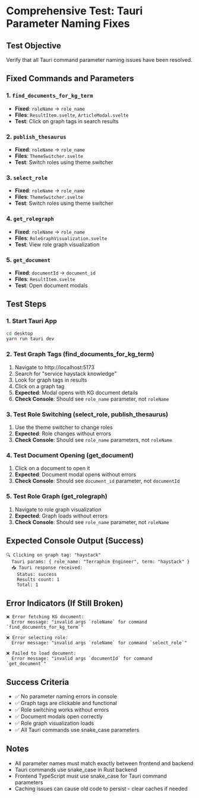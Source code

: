 # Comprehensive Test: Tauri Parameter Naming Fixes

## Test Objective
Verify that all Tauri command parameter naming issues have been resolved.

## Fixed Commands and Parameters

### 1. `find_documents_for_kg_term`
- **Fixed**: `roleName` → `role_name`
- **Files**: `ResultItem.svelte`, `ArticleModal.svelte`
- **Test**: Click on graph tags in search results

### 2. `publish_thesaurus`
- **Fixed**: `roleName` → `role_name`
- **Files**: `ThemeSwitcher.svelte`
- **Test**: Switch roles using theme switcher

### 3. `select_role`
- **Fixed**: `roleName` → `role_name`
- **Files**: `ThemeSwitcher.svelte`
- **Test**: Switch roles using theme switcher

### 4. `get_rolegraph`
- **Fixed**: `roleName` → `role_name`
- **Files**: `RoleGraphVisualization.svelte`
- **Test**: View role graph visualization

### 5. `get_document`
- **Fixed**: `documentId` → `document_id`
- **Files**: `ResultItem.svelte`
- **Test**: Open document modals

## Test Steps

### 1. Start Tauri App
```bash
cd desktop
yarn run tauri dev
```

### 2. Test Graph Tags (find_documents_for_kg_term)
1. Navigate to http://localhost:5173
2. Search for "service haystack knowledge"
3. Look for graph tags in results
4. Click on a graph tag
5. **Expected**: Modal opens with KG document details
6. **Check Console**: Should see `role_name` parameter, not `roleName`

### 3. Test Role Switching (select_role, publish_thesaurus)
1. Use the theme switcher to change roles
2. **Expected**: Role changes without errors
3. **Check Console**: Should see `role_name` parameters, not `roleName`

### 4. Test Document Opening (get_document)
1. Click on a document to open it
2. **Expected**: Document modal opens without errors
3. **Check Console**: Should see `document_id` parameter, not `documentId`

### 5. Test Role Graph (get_rolegraph)
1. Navigate to role graph visualization
2. **Expected**: Graph loads without errors
3. **Check Console**: Should see `role_name` parameter, not `roleName`

## Expected Console Output (Success)
```
🔍 Clicking on graph tag: "haystack"
  Tauri params: { role_name: "Terraphim Engineer", term: "haystack" }
  📥 Tauri response received:
    Status: success
    Results count: 1
    Total: 1
```

## Error Indicators (If Still Broken)
```
❌ Error fetching KG document:
  Error message: "invalid args `roleName` for command `find_documents_for_kg_term`"

❌ Error selecting role:
  Error message: "invalid args `roleName` for command `select_role`"

❌ Failed to load document:
  Error message: "invalid args `documentId` for command `get_document`"
```

## Success Criteria
- ✅ No parameter naming errors in console
- ✅ Graph tags are clickable and functional
- ✅ Role switching works without errors
- ✅ Document modals open correctly
- ✅ Role graph visualization loads
- ✅ All Tauri commands use snake_case parameters

## Notes
- All parameter names must match exactly between frontend and backend
- Tauri commands use snake_case in Rust backend
- Frontend TypeScript must use snake_case for Tauri command parameters
- Caching issues can cause old code to persist - clear caches if needed
